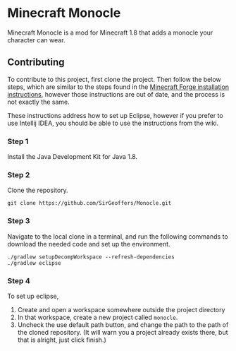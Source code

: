 # Minecraft Monocle

Minecraft Monocle is a mod for Minecraft 1.8 that adds a monocle your character can wear. 

## Contributing

To contribute to this project, first clone the project. Then follow the below steps, which are similar to the steps
found in the [Minecraft Forge installation instructions](http://www.minecraftforge.net/wiki/Installation/Source),
however those instructions are out of date, and the process is not exactly the same.

These instructions address how to set up Eclipse, however if you prefer to use Intellij IDEA, you should be able to use
the instructions from the wiki.

### Step 1

Install the Java Development Kit for Java 1.8.

### Step 2

Clone the repository.

    git clone https://github.com/SirGeoffers/Monocle.git

### Step 3

Navigate to the local clone in a terminal, and run the following commands to download the needed code and set up the
environment.

    ./gradlew setupDecompWorkspace --refresh-dependencies
    ./gradlew eclipse

### Step 4

To set up eclipse,

1. Create and open a workspace somewhere outside the project directory
2. In that workspace, create a new project called `monocle`.
3. Uncheck the use default path button, and change the path to the path of the cloned repository. (It will warn you a
project already exists there, but that is alright, just click finish.)
